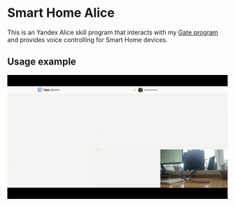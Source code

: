 # Smart Home Alice

This is an Yandex Alice skill program that interacts with my [Gate program](https://github.com/Arjentix/Smart-Home-Gate) and provides voice controlling for Smart Home devices.

## Usage example

![Usage example](Demo.gif)